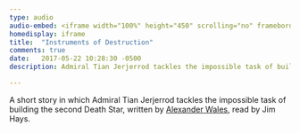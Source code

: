```yaml
---
type: audio
audio-embed: <iframe width="100%" height="450" scrolling="no" frameborder="no" src="https://w.soundcloud.com/player/?url=https%3A//api.soundcloud.com/tracks/324033443&amp;auto_play=false&amp;hide_related=false&amp;show_comments=true&amp;show_user=true&amp;show_reposts=false&amp;visual=true"></iframe>
homedisplay: iframe
title:  "Instruments of Destruction"
comments: true
date:   2017-05-22 10:28:30 -0500
description: Admiral Tian Jerjerrod tackles the impossible task of building the second Death Star.

---
```


A short story in which Admiral Tian Jerjerrod tackles the impossible task of building the second Death Star, written by [Alexander Wales](https://www.fanfiction.net/s/11685932/1/Instruments-of-Destruction), read by Jim Hays.
